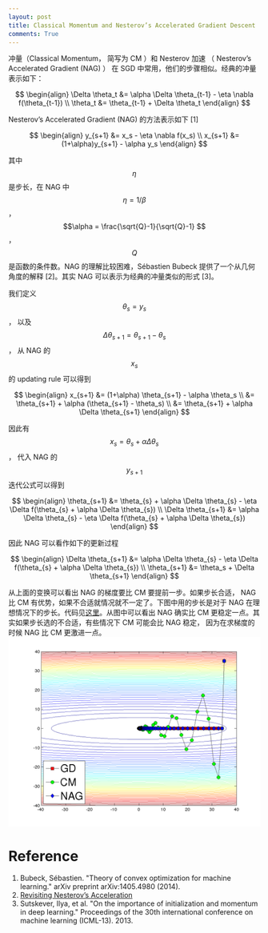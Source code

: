 ```yaml
---
layout: post
title: Classical Momentum and Nesterov’s Accelerated Gradient Descent
comments: True
---
```


冲量（Classical Momentum， 简写为 CM ）和 Nesterov 加速 （ Nesterov’s Accelerated Gradient (NAG) ） 在 SGD 中常用，他们的步骤相似。经典的冲量表示如下：

$$
\begin{align}
\Delta \theta_t &= \alpha \Delta \theta_{t-1} - \eta \nabla f(\theta_{t-1}) \\
\theta_t &= \theta_{t-1} + \Delta \theta_t
\end{align}
$$

Nesterov’s Accelerated Gradient (NAG) 的方法表示如下 [1]

$$
\begin{align}
y_{s+1} &= x_s - \eta \nabla f(x_s) \\
x_{s+1} &= (1+\alpha)y_{s+1} - \alpha y_s
\end{align}
$$

其中 $$ \eta $$ 是步长，在 NAG 中 $$ \eta = 1/\beta$$， $$\alpha = \frac{\sqrt{Q}-1}{\sqrt{Q}-1} $$， $$ Q$$ 是函数的条件数。NAG 的理解比较困难，Sébastien Bubeck 提供了一个从几何角度的解释 [2]。其实 NAG 可以表示为经典的冲量类似的形式 [3]。


我们定义 $$ \theta_s = y_s$$， 以及 $$ \Delta \theta_{s+1} = \theta_{s+1} - \theta_s$$， 从 NAG 的 $$ x_s$$ 的 updating rule 可以得到

$$
\begin{align}
x_{s+1} &= (1+\alpha) \theta_{s+1} - \alpha \theta_s \\
&= \theta_{s+1} + \alpha (\theta_{s+1} - \theta_s) \\
&= \theta_{s+1} + \alpha \Delta \theta_{s+1}
\end{align}
$$

因此有 $$x_{s} = \theta_{s} + \alpha \Delta \theta_{s}$$， 代入 NAG 的 $$ y_{s+1}$$ 迭代公式可以得到

$$
\begin{align}
 \theta_{s+1} &= \theta_{s} + \alpha \Delta \theta_{s} - \eta \Delta f(\theta_{s} + \alpha \Delta \theta_{s}) \\
 \Delta \theta_{s+1} &= \alpha \Delta \theta_{s} - \eta \Delta f(\theta_{s} + \alpha \Delta \theta_{s})
\end{align}
$$

因此 NAG 可以看作如下的更新过程

$$
\begin{align}
\Delta \theta_{s+1} &= \alpha \Delta \theta_{s} - \eta \Delta f(\theta_{s} + \alpha \Delta \theta_{s}) \\
\theta_{s+1} &=  \theta_s + \Delta \theta_{s+1} 
\end{align}
$$

从上面的变换可以看出 NAG 的梯度要比 CM 要提前一步。如果步长合适， NAG 比 CM 有优势，如果不合适就情况就不一定了。下图中用的步长是对于 NAG 在理想情况下的步长。代码见[这里](https://gist.github.com/cswhjiang/676b410a975b65761e8d)。从图中可以看出 NAG 确实比 CM 更稳定一点。其实如果步长选的不合适，有些情况下 CM 可能会比 NAG 稳定， 因为在求梯度的时候 NAG 比 CM 更激进一点。
![nag和cm的比较](/figures/gd_cm_nag_my.png)




# Reference
1. Bubeck, Sébastien. "Theory of convex optimization for machine learning." arXiv preprint arXiv:1405.4980 (2014).
2. [Revisiting Nesterov’s Acceleration](https://blogs.princeton.edu/imabandit/2015/06/30/revisiting-nesterovs-acceleration/)
3. Sutskever, Ilya, et al. "On the importance of initialization and momentum in deep learning." Proceedings of the 30th international conference on machine learning (ICML-13). 2013.
